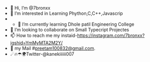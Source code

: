 - 👋 Hi, I’m @7bronxx
- 👀 I’m interested in Learning Phython,C,C++,Javascrip
- - 🌱 I’m currently learning Dhole patil Engineering College
- 💞️ I’m looking to collaborate on Small Typecript Projectes
- 📫 How to reach me my instaid-https://instagram.com/7bronxx?igshid=YmMyMTA2M2Y/
- 📧 my Mail #preetam100832@gmail.com.
- ☄🔥☂🌍Twitter-@kanekiiiiii007
<!---<"hello world">.
#int<Keep Learnig>
7bronxx/7bronxx is a ✨ special ✨ repository because its `README.md` (this file) appears on your GitHub profile.
You can click the Preview link to take a look at your changes.
--->
